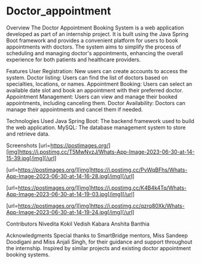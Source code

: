 # Doctor_appointment
Overview
The Doctor Appointment Booking System is a web application developed as part of an internship project. It is built using the Java Spring Boot framework and provides a convenient platform for users to book appointments with doctors. The system aims to simplify the process of scheduling and managing doctor's appointments, enhancing the overall experience for both patients and healthcare providers.

Features
User Registration: New users can create accounts to access the system.
Doctor listing: Users can find the list of doctors based on specialties, locations, or names.
Appointment Booking: Users can select an available date slot and book an appointment with their preferred doctor.
Appointment Management: Users can view and manage their booked appointments, including canceling them.
Doctor Availability: Doctors can manage their appointments and cancel them if needed.

Technologies Used
Java Spring Boot: The backend framework used to build the web application.
MySQL: The database management system to store and retrieve data.

Screenshots
[url=https://postimages.org/][img]https://i.postimg.cc/T5MwNvzJ/Whats-App-Image-2023-06-30-at-14-15-39.jpg[/img][/url]

[url=https://postimages.org/][img]https://i.postimg.cc/PvWqBFhs/Whats-App-Image-2023-06-30-at-14-16-28.jpg[/img][/url]

[url=https://postimages.org/][img]https://i.postimg.cc/K4B4k4Tq/Whats-App-Image-2023-06-30-at-14-19-03.jpg[/img][/url]

[url=https://postimages.org/][img]https://i.postimg.cc/qzrq80Xk/Whats-App-Image-2023-06-30-at-14-19-24.jpg[/img][/url]



Contributors
Nivedita Kokil
Vedish Kabara
Anshita Banthia

Acknowledgments
Special thanks to SmartBridge mentors, Miss Sandeep Doodigani and Miss Anjali Singh, for their guidance and support throughout the internship.
Inspired by similar projects and existing doctor appointment booking systems.
